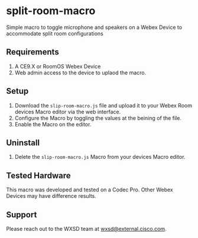# split-room-macro
Simple macro to toggle microphone and speakers on a Webex Device to accommodate split room configurations

## Requirements

1. A CE9.X or RoomOS Webex Device
2. Web admin access to the device to uplaod the macro.

## Setup

1. Download the ``slip-room-macro.js`` file and upload it to your Webex Room devices Macro editor via the web interface.
2. Configure the Macro by toggling the values at the beining of the file.
3. Enable the Macro on the editor.

## Uninstall

1. Delete the ``slip-room-macro.js`` Macro from your devices Macro editor.


## Tested Hardware

This macro was developed and tested on a Codec Pro. Other Webex Devices may have difference results.


## Support

Please reach out to the WXSD team at [wxsd@external.cisco.com](mailto:wxsd@external.cisco.com?subject=layout-macro).
